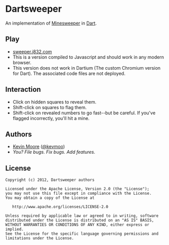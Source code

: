 # Dartsweeper

An implementation of [Minesweeper](http://en.wikipedia.org/wiki/Minesweeper_(video_game)) in [Dart](http://www.dartlang.org).

## Play

 * [sweeper.j832.com](http://sweeper.j832.com)
 * This is a version compiled to Javascript and should work in any modern browser.
 * This version does not work in Dartium (The custom Chromium version for Dart). The associated code files are not deployed.

## Interaction

 * Click on hidden squares to reveal them.
 * Shift-click on squares to flag them.
 * Shift-click on revealed numbers to go fast--but be careful. If you've flagged incorrectly, you'll hit a mine.

## Authors
 * [Kevin Moore](https://github.com/kevmoo) ([@kevmoo](http://twitter.com/kevmoo))
 * _You? File bugs. Fix bugs. Add features._

## License

    Copyright (c) 2012, Dartsweeper authors

    Licensed under the Apache License, Version 2.0 (the "License");
    you may not use this file except in compliance with the License.
    You may obtain a copy of the License at

       http://www.apache.org/licenses/LICENSE-2.0

    Unless required by applicable law or agreed to in writing, software
    distributed under the License is distributed on an "AS IS" BASIS,
    WITHOUT WARRANTIES OR CONDITIONS OF ANY KIND, either express or implied.
    See the License for the specific language governing permissions and
    limitations under the License.